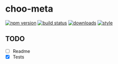 # choo-meta

[![npm version](https://img.shields.io/npm/v/choo-meta.svg?style=flat-square)](https://npmjs.org/package/choo-meta) [![build status](https://img.shields.io/travis/jallajs/choo-meta/master.svg?style=flat-square)](https://travis-ci.org/jallajs/choo-meta)
[![downloads](http://img.shields.io/npm/dm/choo-meta.svg?style=flat-square)](https://npmjs.org/package/choo-meta)
[![style](https://img.shields.io/badge/code%20style-standard-brightgreen.svg?style=flat-square)](https://npmjs.org/package/choo-meta)

## TODO
- [ ] Readme
- [x] Tests
